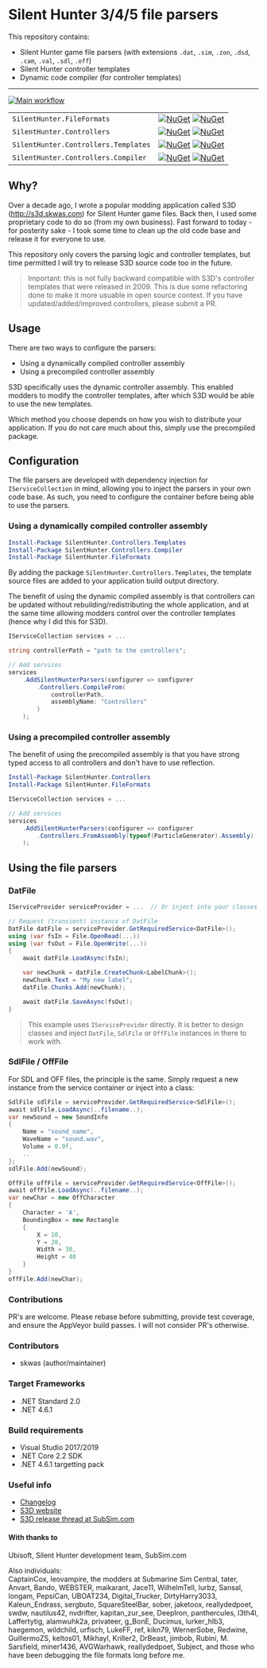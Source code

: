 # Silent Hunter 3/4/5 file parsers

This repository contains:
- Silent Hunter game file parsers (with extensions `.dat`, `.sim`, `.zon`, `.dsd`, `.cam`, `.val`, `.sdl`, `.off`)
- Silent Hunter controller templates
- Dynamic code compiler (for controller templates)

---

[![Main workflow](https://github.com/skwasjer/SilentHunter/actions/workflows/main.yml/badge.svg)](https://github.com/skwasjer/SilentHunter/actions/workflows/main.yml)

| | |
|---|---|
| `SilentHunter.FileFormats` | [![NuGet](https://img.shields.io/nuget/v/SilentHunter.FileFormats.svg)](https://www.nuget.org/packages/SilentHunter.FileFormats/) [![NuGet](https://img.shields.io/nuget/dt/SilentHunter.FileFormats.svg)](https://www.nuget.org/packages/SilentHunter.FileFormats/) |
| `SilentHunter.Controllers` | [![NuGet](https://img.shields.io/nuget/v/SilentHunter.Controllers.svg)](https://www.nuget.org/packages/SilentHunter.Controllers/) [![NuGet](https://img.shields.io/nuget/dt/SilentHunter.Controllers.svg)](https://www.nuget.org/packages/SilentHunter.Controllers/) |
| `SilentHunter.Controllers.Templates` | [![NuGet](https://img.shields.io/nuget/v/SilentHunter.Controllers.Templates.svg)](https://www.nuget.org/packages/SilentHunter.Controllers.Templates/) [![NuGet](https://img.shields.io/nuget/dt/SilentHunter.Controllers.Templates.svg)](https://www.nuget.org/packages/SilentHunter.Controllers.Templates/) |
| `SilentHunter.Controllers.Compiler` | [![NuGet](https://img.shields.io/nuget/v/SilentHunter.Controllers.Compiler.svg)](https://www.nuget.org/packages/SilentHunter.Controllers.Compiler/) [![NuGet](https://img.shields.io/nuget/dt/SilentHunter.Controllers.Compiler.svg)](https://www.nuget.org/packages/SilentHunter.Controllers.Compiler/) |


## Why?

Over a decade ago, I wrote a popular modding application called S3D (http://s3d.skwas.com) for Silent Hunter game files. Back then, I used some proprietary code to do so (from my own business). Fast forward to today - for posterity sake - I took some time to clean up the old code base and release it for everyone to use.

This repository only covers the parsing logic and controller templates, but time permitted I will try to release S3D source code too in the future.

> Important: this is not fully backward compatible with S3D's controller templates that were released in 2009. This is due some refactoring done to make it more usuable in open source context. If you have updated/added/improved controllers, please submit a PR.

## Usage

There are two ways to configure the parsers:

- Using a dynamically compiled controller assembly
- Using a precompiled controller assembly

S3D specifically uses the dynamic controller assembly. This enabled modders to modify the controller templates, after which S3D would be able to use the new templates.

Which method you choose depends on how you wish to distribute your application. If you do not care much about this, simply use the precompiled package.

## Configuration

The file parsers are developed with dependency injection for `IServiceCollection` in mind, allowing you to inject the parsers in your own code base. As such, you need to configure the container before being able to use the parsers.

### Using a dynamically compiled controller assembly

```powershell
Install-Package SilentHunter.Controllers.Templates
Install-Package SilentHunter.Controllers.Compiler
Install-Package SilentHunter.FileFormats
```

By adding the package `SilentHunter.Controllers.Templates`, the template source files are added to your application build output directory.

The benefit of using the dynamic compiled assembly is that controllers can be updated without rebuilding/redistributing the whole application, and at the same time allowing modders control over the controller templates (hence why I did this for S3D).

```csharp
IServiceCollection services = ...

string controllerPath = "path to the controllers";

// Add services
services
    .AddSilentHunterParsers(configurer => configurer
        .Controllers.CompileFrom(
            controllerPath,
            assemblyName: "Controllers"
        )
    );
```

### Using a precompiled controller assembly

The benefit of using the precompiled assembly is that you have strong typed access to all controllers and don't have to use reflection.

```powershell
Install-Package SilentHunter.Controllers
Install-Package SilentHunter.FileFormats
```

```csharp
IServiceCollection services = ...

// Add services
services
    .AddSilentHunterParsers(configurer => configurer
        .Controllers.FromAssembly(typeof(ParticleGenerator).Assembly)
    );
```

## Using the file parsers

### DatFile

```csharp
IServiceProvider serviceProvider = ...  // Or inject into your classes directly.

// Request (transient) instance of DatFile
DatFile datFile = serviceProvider.GetRequiredService<DatFile>();
using (var fsIn = File.OpenRead(...))
using (var fsOut = File.OpenWrite(...))
{
    await datFile.LoadAsync(fsIn);

    var newChunk = datFile.CreateChunk<LabelChunk>();
    newChunk.Text = "My new label";
    datFile.Chunks.Add(newChunk);

    await datFile.SaveAsync(fsOut);
}
```

> This example uses `IServiceProvider` directly. It is better to design classes and inject `DatFile`, `SdlFile` or `OffFile` instances in there to work with.

### SdlFile / OffFile

For SDL and OFF files, the principle is the same. Simply request a new instance from the service container or inject into a class:

```csharp
SdlFile sdlFile = serviceProvider.GetRequiredService<SdlFile>();
await sdlFile.LoadAsync(..filename..);
var newSound = new SoundInfo
{
    Name = "sound_name",
    WaveName = "sound.wav",
    Volume = 0.9f,
    ..
};
sdlFile.Add(newSound);
```

```csharp
OffFile offFile = serviceProvider.GetRequiredService<OffFile>();
await offFile.LoadAsync(..filename..);
var newChar = new OffCharacter
{
    Character = 'A',
    BoundingBox = new Rectangle
    {
        X = 10,
        Y = 20,
        Width = 30,
        Height = 40
    }
}
offFile.Add(newChar);
```

### Contributions
PR's are welcome. Please rebase before submitting, provide test coverage, and ensure the AppVeyor build passes. I will not consider PR's otherwise.

### Contributors
- skwas (author/maintainer)

### Target Frameworks
- .NET Standard 2.0
- .NET 4.6.1

### Build requirements
- Visual Studio 2017/2019
- .NET Core 2.2 SDK
- .NET 4.6.1 targetting pack

### Useful info

- [Changelog](Changelog.md)
- [S3D website](http://s3d.skwas.com)
- [S3D release thread at SubSim.com](https://www.subsim.com/radioroom/showthread.php?t=119571)

#### With thanks to

Ubisoft, Silent Hunter development team, SubSim.com

Also individuals:  
CaptainCox, leovampire, the modders at Submarine Sim Central, tater, Anvart, Bando, WEBSTER, maikarant, Jace11, WilhelmTell, lurbz, Sansal, longam, PepsiCan, UBOAT234, Digital_Trucker, DirtyHarry3033, Kaleun_Endrass, sergbuto, SquareSteelBar, sober, jaketoox, reallydedpoet, swdw, nautilus42, nvdrifter, kapitan_zur_see, DeepIron, panthercules, l3th4l, Laffertytig, alamwuhk2a, privateer, g_BonE, Ducimus,  lurker_hlb3, haegemon, wildchild, urfisch, LukeFF, ref, kikn79, WernerSobe, Redwine, GuillermoZS, keltos01, Mikhayl, Kriller2, DrBeast, jimbob, Rubini, M. Sarsfield, miner1436, AVGWarhawk, reallydedpoet, Subject, and those who have been debugging the file formats long before me.
